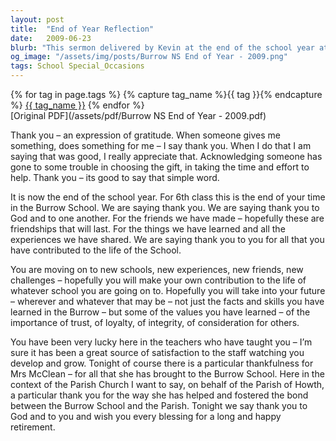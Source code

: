 ```yaml
---
layout: post
title:  "End of Year Reflection"
date:   2009-06-23
blurb: "This sermon delivered by Kevin at the end of the school year at Burrow National School emphasizes the importance of gratitude. It highlights the significance of saying 'thank you' and acknowledging the effort and kindness of others. The sermon also addresses the transition of students moving on to new schools and experiences, and the values they carry with them."
og_image: "/assets/img/posts/Burrow NS End of Year - 2009.png"
tags: School Special_Occasions
---    
```

<div class="tag-pills">
  {% for tag in page.tags %}
    {% capture tag_name %}{{ tag }}{% endcapture %}
    <a href="{{ site.baseurl }}/tag/{{ tag_name | slugify }}" class="tag-pill">{{ tag_name }}</a>
  {% endfor %}
</div>
[Original PDF](/assets/pdf/Burrow NS End of Year - 2009.pdf)

Thank you – an expression of gratitude. When someone gives me something, does something for me – I say thank you. When I do that I am saying that was good, I really appreciate that. Acknowledging someone has gone to some trouble in choosing the gift, in taking the time and effort to help. Thank you – its good to say that simple word.

It is now the end of the school year. For 6th class this is the end of your time in the Burrow School. We are saying thank you. We are saying thank you to God and to one another. For the friends we have made – hopefully these are friendships that will last. For the things we have learned and all the experiences we have shared. We are saying thank you to you for all that you have contributed to the life of the School.

You are moving on to new schools, new experiences, new friends, new challenges – hopefully you will make your own contribution to the life of whatever school you are going on to. Hopefully you will take into your future – wherever and whatever that may be – not just the facts and skills you have learned in the Burrow – but some of the values you have learned – of the importance of trust, of loyalty, of integrity, of consideration for others.

You have been very lucky here in the teachers who have taught you – I’m sure it has been a great source of satisfaction to the staff watching you develop and grow. Tonight of course there is a particular thankfulness for Mrs McClean – for all that she has brought to the Burrow School. Here in the context of the Parish Church I want to say, on behalf of the Parish of Howth, a particular thank you for the way she has helped and fostered the bond between the Burrow School and the Parish. Tonight we say thank you to God and to you and wish you every blessing for a long and happy retirement.
